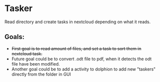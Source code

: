 Tasker
=

Read directory and create tasks in nextcloud depending on what it reads.


## Goals:

- ~~First goal is to read amount of files, and set a task to sort them in nextcloud task.~~
- Future goal could be to convert .odt file to pdf, when it detects the odt file have been modified.
- Another goal could be to add a activity to dolphion to add new "taskers" directly from the folder in GUI
